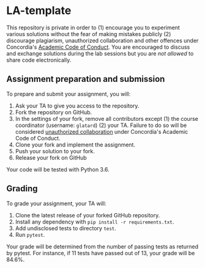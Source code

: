 # LA-template

This repository is private in order to (1) encourage you to experiment
various solutions without the fear of making mistakes publicly (2)
discourage plagiarism, unauthorized collaboration and other offences
under Concordia's [Academic Code of Conduct](http://www.concordia.ca/students/academic-integrity/offences.html). You are encouraged to
discuss and exchange solutions during the lab sessions but you are
*not allowed* to share code electronically.

## Assignment preparation and submission

To prepare and submit your assignment, you will:
1. Ask your TA to give you access to the repository.
2. Fork the repository on GitHub.
3. In the settings of your fork, remove all contributors except (1) the course coordinator (username: `glatard`) (2) your TA. Failure to do so will be considered [unauthorized collaboration](http://www.concordia.ca/students/academic-integrity/offences.html) under Concordia's Academic Code of Conduct.
4. Clone your fork and implement the assignment.
5. Push your solution to your fork.
6. Release your fork on GitHub

Your code will be tested with Python 3.6.

## Grading

To grade your assignment, your TA will:
1. Clone the latest release of your forked GitHub repository.
2. Install any dependency with `pip install -r requirements.txt`.
3. Add undisclosed tests to directory `test`.
4. Run `pytest`.

Your grade will be determined from the number of passing tests as
returned by pytest. For instance, if 11 tests have passed out of 13,
your grade will be 84.6%.
